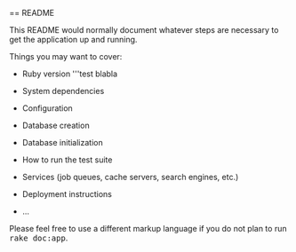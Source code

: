== README

This README would normally document whatever steps are necessary to get the
application up and running.

Things you may want to cover:

* Ruby version
	'''test blabla
	

* System dependencies

* Configuration

* Database creation

* Database initialization

* How to run the test suite

* Services (job queues, cache servers, search engines, etc.)

* Deployment instructions

* ...


Please feel free to use a different markup language if you do not plan to run
<tt>rake doc:app</tt>.
